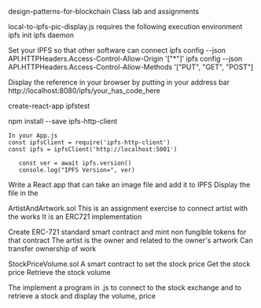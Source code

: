design-patterns-for-blockchain
  Class lab and assignments


local-to-ipfs-pic-display.js 
requires the following execution environment
  ipfs init
  ipfs daemon
  
  Set your IPFS so that other software can connect
    ipfs config --json API.HTTPHeaders.Access-Control-Allow-Origin '["*"]'
    ipfs config --json API.HTTPHeaders.Access-Control-Allow-Methods '["PUT", "GET", "POST"]

  Display the reference in your browser by putting in your address bar
    http://localhost:8080/ipfs/your_has_code_here

  
  create-react-app ipfstest

  npm install --save ipfs-http-client

    In your App.js
    const ipfsClient = require('ipfs-http-client')
    const ipfs = ipfsClient('http://localhost:5001')

       const ver = await ipfs.version()
       console.log("IPFS Version=", ver)

  Write a React app that can take an image file and add it to IPFS
  Display the file in the


ArtistAndArtwork.sol
  This is an assignment exercise to connect artist with the works
  It is an ERC721 implementation
  
  Create ERC-721 standard smart contract and mint non fungible tokens for that contract
  The artist is the owner and related to the owner's artwork 
  Can transfer ownership of work 

StockPriceVolume.sol
  A smart contract to set the stock price
  Get the stock price
  Retrieve the stock volume
  
  The implement a program in .js to connect to the
  stock exchange and to retrieve a stock and display the volume, price
  
  
  

